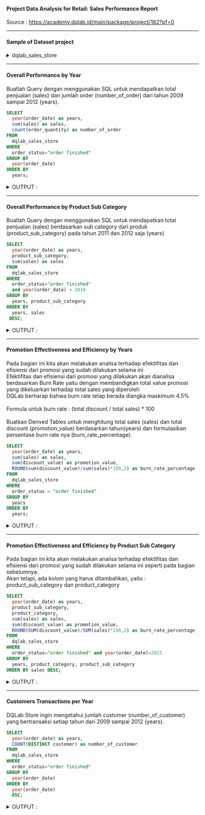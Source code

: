 #### Project Data Analysis for Retail: Sales Performance Report
Source : https://academy.dqlab.id/main/package/project/182?pf=0

----

#### Sample of Dataset project

<details>
<summary markdown="span">dqlab_sales_store</summary>

| order_id | order_status    | customer               | order_date | order_quantity | sales     | discount | discount_value | product_category | product_sub_category           |
|----------|-----------------|------------------------|------------|----------------|-----------|----------|----------------|------------------|--------------------------------|
|        3 | Order Finished  | Muhammed MacIntyre     | 2010-10-13 |              6 |    523080 |     0.04 |          20923 | Office Supplies  | Storage & Organization         |
|      293 | Order Finished  | Barry French           | 2012-10-01 |             49 |  20246040 |     0.07 |        1417223 | Office Supplies  | Appliances                     |
|      483 | Order Finished  | Clay Rozendal          | 2011-07-10 |             30 |   9931519 |     0.08 |         794522 | Technology       | Telephones and Communication   |
|      515 | Order Finished  | Carlos Soltero         | 2010-08-28 |             19 |    788540 |     0.08 |          63083 | Office Supplies  | Appliances                     |
|      613 | Order Finished  | Carl Jackson           | 2011-06-17 |             12 |    187080 |     0.03 |           5612 | Office Supplies  | Binders and Binder Accessories |
|      643 | Order Finished  | Monica Federle         | 2011-03-24 |             21 |   5563640 |     0.07 |         389455 | Office Supplies  | Storage & Organization         |
|      678 | Order Returned  | Dorothy Badders        | 2010-02-26 |             44 |    456820 |     0.07 |          31977 | Office Supplies  | Paper                          |
|      807 | Order Finished  | Neola Schneider        | 2010-11-23 |             45 |    393700 |     0.01 |           3937 | Office Supplies  | Paper                          |
|      868 | Order Finished  | Carlos Daly            | 2012-06-08 |             32 |   1433680 |        0 |              0 | Office Supplies  | Appliances                     |
|      933 | Order Finished  | Claudia Miner          | 2012-08-04 |             15 |    161220 |     0.02 |           3224 | Office Supplies  | Binders and Binder Accessories |

</details>

----

#### Overall Performance by Year
Buatlah Query dengan menggunakan SQL untuk mendapatkan total penjualan (sales) dan jumlah order (number_of_order) dari tahun 2009 sampai 2012 (years).

```sql
SELECT 
  year(order_date) as years, 
  sum(sales) as sales, 
  count(order_quantity) as number_of_order 
FROM 
  dqlab_sales_store
WHERE 
  order_status="order finished"
GROUP BY 
  year(order_date)
ORDER BY
  years;
```

<details>
<summary markdown="span">OUTPUT :</summary>

| years | sales      | number_of_order |
|-------|------------|-----------------|
|  2009 | 4613872681 |            1244 |
|  2010 | 4059100607 |            1248 |
|  2011 | 4112036186 |            1178 |
|  2012 | 4482983158 |            1254 |

</details>

----

#### Overall Performance by Product Sub Category
Buatlah Query dengan menggunakan SQL untuk mendapatkan total penjualan (sales) berdasarkan sub category dari produk (product_sub_category) 
pada tahun 2011 dan 2012 saja (years) 

```sql
SELECT 
  year(order_date) as years, 
  product_sub_category, 
  sum(sales) as sales
FROM 
  dqlab_sales_store
WHERE 
  order_status="order finished"
  and year(order_date) > 2010
GROUP BY 
  years, product_sub_category
ORDER BY
  years, sales 
 DESC;
 ```
 
<details>
<summary markdown="span">OUTPUT :</summary>

| years | product_sub_category           | sales     |
|-------|--------------------------------|-----------|
|  2011 | Chairs & Chairmats             | 622962720 |
|  2011 | Office Machines                | 545856280 |
|  2011 | Tables                         | 505875008 |
|  2011 | Copiers and Fax                | 404074080 |
|  2011 | Telephones and Communication   | 392194658 |
|  2011 | Binders and Binder Accessories | 298023200 |
|  2011 | Storage & Organization         | 285991820 |
|  2011 | Appliances                     | 272630020 |
|  2011 | Computer Peripherals           | 232677960 |
|  2011 | Bookcases                      | 169304620 |
|  2011 | Office Furnishings             | 160471500 |
|  2011 | Paper                          | 111080380 |
|  2011 | Pens & Art Supplies            |  43093800 |
|  2011 | Envelopes                      |  36463900 |
|  2011 | Labels                         |  15607780 |
|  2011 | Scissors, Rulers and Trimmers  |  12638340 |
|  2011 | Rubber Bands                   |   3090120 |
|  2012 | Office Machines                | 811427140 |
|  2012 | Chairs & Chairmats             | 654168740 |
|  2012 | Telephones and Communication   | 422287514 |
|  2012 | Tables                         | 388993784 |
|  2012 | Binders and Binder Accessories | 363879200 |
|  2012 | Storage & Organization         | 356714140 |
|  2012 | Computer Peripherals           | 308014340 |
|  2012 | Copiers and Fax                | 292489800 |
|  2012 | Appliances                     | 266131100 |
|  2012 | Office Furnishings             | 178927480 |
|  2012 | Bookcases                      | 159984680 |
|  2012 | Paper                          | 126896160 |
|  2012 | Envelopes                      |  58629280 |
|  2012 | Pens & Art Supplies            |  43818480 |
|  2012 | Scissors, Rulers and Trimmers  |  36776400 |
|  2012 | Labels                         |  10007040 |
|  2012 | Rubber Bands                   |   3837880 |

</details>

----

#### Promotion Effectiveness and Efficiency by Years
Pada bagian ini kita akan melakukan analisa terhadap efektifitas dan efisiensi dari promosi yang sudah dilakukan selama ini</br>
Efektifitas dan efisiensi dari promosi yang dilakukan akan dianalisa berdasarkan Burn Rate 
yaitu dengan membandigkan total value promosi yang dikeluarkan terhadap total sales yang diperoleh</br>
DQLab berharap bahwa burn rate tetap berada diangka maskimum 4.5%</br>
</br>
Formula untuk burn rate : (total discount / total sales) * 100</br>
</br>
Buatkan Derived Tables untuk menghitung total sales (sales) dan total discount (promotion_value) berdasarkan tahun(years) 
dan formulasikan persentase burn rate nya (burn_rate_percentage).

```sql
SELECT 
  year(order_date) as years, 
  sum(sales) as sales, 
  sum(discount_value) as promotion_value, 
  ROUND(sum(discount_value)/sum(sales)*100,2) as burn_rate_percentage
FROM 
  dqlab_sales_store
WHERE 
  order_status = "order finished"
GROUP BY 
  years 
ORDER BY 
  years;
```

<details>
<summary markdown="span">OUTPUT :</summary>

| years | sales      | promotion_value | burn_rate_percentage |
|-------|------------|-----------------|----------------------|
|  2009 | 4613872681 |       214330327 |                 4.65 |
|  2010 | 4059100607 |       197506939 |                 4.87 |
|  2011 | 4112036186 |       214611556 |                 5.22 |
|  2012 | 4482983158 |       225867642 |                 5.04 |

</details>

----

#### Promotion Effectiveness and Efficiency by Product Sub Category
Pada bagian ini kita akan melakukan analisa terhadap efektifitas dan efisiensi dari promosi yang sudah dilakukan selama ini seperti pada bagian sebelumnya.</br>
Akan tetapi, ada kolom yang harus ditambahkan, yaitu : product_sub_category dan product_category

```sql
SELECT
  year(order_date) as years,
  product_sub_category,
  product_category,
  sum(sales) as sales,
  sum(discount_value) as promotion_value,
  ROUND(SUM(discount_value)/SUM(sales)*100,2) as burn_rate_percentage
FROM
  dqlab_sales_store
WHERE
  order_status="order finished" and year(order_date)=2012
GROUP BY
  years, product_category, product_sub_category
ORDER BY sales DESC;
```

<details>
<summary markdown="span">OUTPUT :</summary>

| years | product_sub_category           | product_category | sales     | promotion_value | burn_rate_percentage |
|-------|--------------------------------|------------------|-----------|-----------------|----------------------|
|  2012 | Office Machines                | Technology       | 811427140 |        46616695 |                 5.75 |
|  2012 | Chairs & Chairmats             | Furniture        | 654168740 |        26623882 |                 4.07 |
|  2012 | Telephones and Communication   | Technology       | 422287514 |        18800188 |                 4.45 |
|  2012 | Tables                         | Furniture        | 388993784 |        16348689 |                  4.2 |
|  2012 | Binders and Binder Accessories | Office Supplies  | 363879200 |        22338980 |                 6.14 |
|  2012 | Storage & Organization         | Office Supplies  | 356714140 |        18802166 |                 5.27 |
|  2012 | Computer Peripherals           | Technology       | 308014340 |        15333293 |                 4.98 |
|  2012 | Copiers and Fax                | Technology       | 292489800 |        14530870 |                 4.97 |
|  2012 | Appliances                     | Office Supplies  | 266131100 |        14393300 |                 5.41 |
|  2012 | Office Furnishings             | Furniture        | 178927480 |         8233849 |                  4.6 |
|  2012 | Bookcases                      | Furniture        | 159984680 |        10024365 |                 6.27 |
|  2012 | Paper                          | Office Supplies  | 126896160 |         6224694 |                 4.91 |
|  2012 | Envelopes                      | Office Supplies  |  58629280 |         2334321 |                 3.98 |
|  2012 | Pens & Art Supplies            | Office Supplies  |  43818480 |         2343501 |                 5.35 |
|  2012 | Scissors, Rulers and Trimmers  | Office Supplies  |  36776400 |         2349280 |                 6.39 |
|  2012 | Labels                         | Office Supplies  |  10007040 |          452245 |                 4.52 |
|  2012 | Rubber Bands                   | Office Supplies  |   3837880 |          117324 |                 3.06 |

</details>

----

#### Customers Transactions per Year
DQLab Store ingin mengetahui jumlah customer (number_of_customer) yang bertransaksi setiap tahun dari 2009 sampai 2012 (years).

```sql
SELECT
  year(order_date) as years,
  COUNT(DISTINCT customer) as number_of_customer
FROM
  dqlab_sales_store
WHERE
  order_status="order finished"
GROUP BY 
  year(order_date)
ORDER BY
  year(order_date) 
  ASC;
```

<details>
<summary markdown="span">OUTPUT :</summary>

| years | number_of_customer |
|-------|--------------------|
|  2009 |                585 |
|  2010 |                593 |
|  2011 |                581 |
|  2012 |                594 |

</details>
